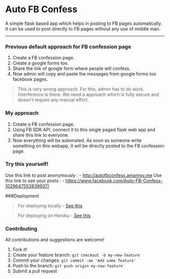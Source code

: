 # Auto FB Confess

A simple flask based app which helps in posting to FB pages automatically. It can be used to post directly to FB pages without any use of middle man.
<hr>

### Previous default approach for FB confession page
1. Create a FB confession page.
2. Create a google forms too.
3. Share the link of google form where people will confess.
4. Now admin will copy and paste the messages from google forms too facebook pages.
> This is very wrong approach. For this, admin has to do work. Interference is there. We need a approach which is fully secure and doesn't require any manual effort.

### My approach
1. Create a FB confession page.
2. Using FB SDK API, connect it to this single paged flask web app and share this link to everyone.
3. Now everything will be automated. As soon as someone write something on this webapp, it will be directly posted to the FB confession page.

### Try this yourself!

Use this link to post anonymously : - http://autofbconfess.amanroy.me
Use this link to see your posts : - https://www.facebook.com/Auto-FB-Confess-1029647553839937/

###Deployment
> For deploying locally - [See this](#)

> For deploying on Heroku - [See this](#)

### Contributing

All contributions and suggestions are welcome!

1. Fork it!
2. Create your feature branch: `git checkout -b my-new-feature`
3. Commit your changes: `git commit -am 'Add some feature'`
4. Push to the branch: `git push origin my-new-feature`
5. Submit a pull request